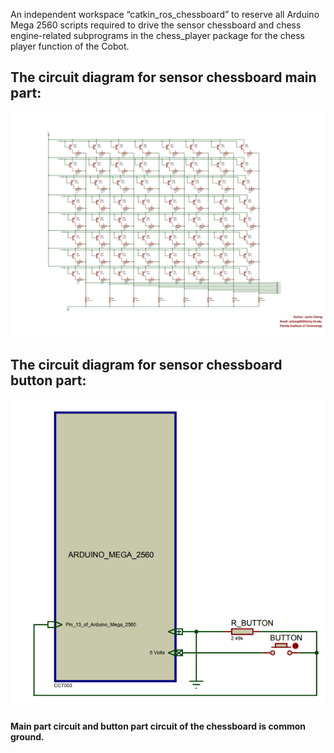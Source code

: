 An independent workspace “catkin_ros_chessboard” to reserve all Arduino Mega 2560 scripts required to drive the sensor chessboard and chess engine-related subprograms in the chess_player package for the chess player function of the Cobot.
## The circuit diagram for sensor chessboard main part:
![](Sensor_Chessboard.png)
## The circuit diagram for sensor chessboard button part:
![](chessboard_button.PNG)

**Main part circuit and button part circuit of the chessboard is common ground.**
